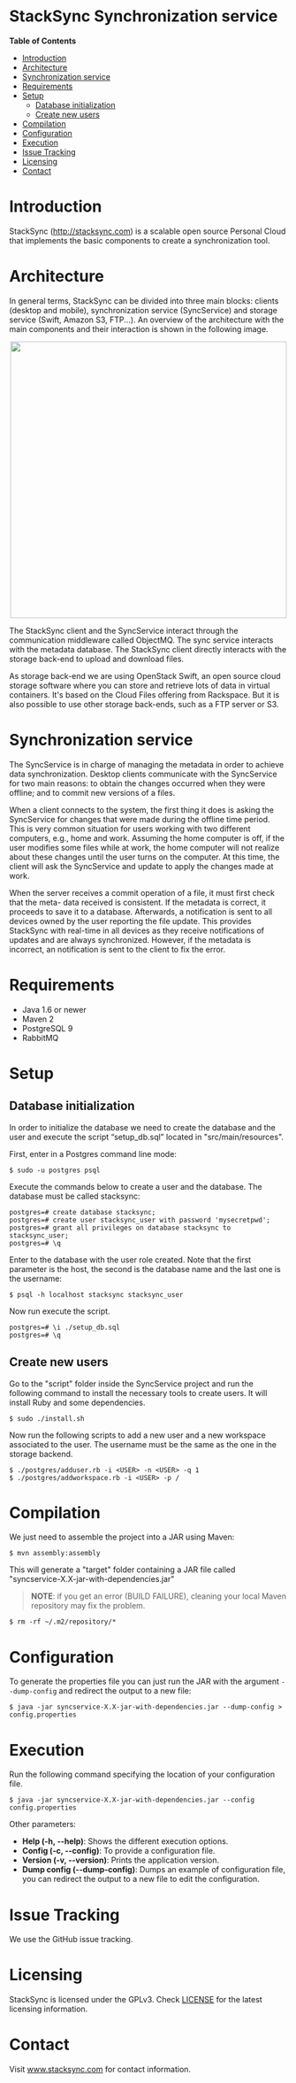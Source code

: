 StackSync Synchronization service
=================================


**Table of Contents**

- [Introduction](#introduction)
- [Architecture](#architecture)
- [Synchronization service](#synchronization-service)
- [Requirements](#requirements)
- [Setup](#setup)
    - [Database initialization](database-initialization)
    - [Create new users](#create-new-users)
- [Compilation](#compilation)
- [Configuration](#configuration)
- [Execution](#execution)
- [Issue Tracking](#issue-tracking)
- [Licensing](#licensing)
- [Contact](#contact)


# Introduction

StackSync (<http://stacksync.com>) is a scalable open source Personal Cloud
that implements the basic components to create a synchronization tool.


# Architecture

In general terms, StackSync can be divided into three main blocks: clients
(desktop and mobile), synchronization service (SyncService) and storage
service (Swift, Amazon S3, FTP...). An overview of the architecture
with the main components and their interaction is shown in the following image.

<p align="center">
  <img width="500" src="https://raw.github.com/stacksync/desktop/master/res/stacksync-architecture.png">
</p>

The StackSync client and the SyncService interact through the communication
middleware called ObjectMQ. The sync service interacts with the metadata
database. The StackSync client directly interacts with the storage back-end
to upload and download files.

As storage back-end we are using OpenStack Swift, an open source cloud storage
software where you can store and retrieve lots of data in virtual containers.
It's based on the Cloud Files offering from Rackspace. But it is also possible
to use other storage back-ends, such as a FTP server or S3.


# Synchronization service

The SyncService is in charge of managing the metadata in order to achieve
data synchronization. Desktop clients communicate with the SyncService for two main
reasons: to obtain the changes occurred when they were offline; and to commit new versions
of a files.

When a client connects to the system, the first thing it does is asking the SyncService
for changes that were made during the offline time period. This is very common situation
for users working with two different computers, e.g., home and work. Assuming the home
computer is off, if the user modifies some files while at work, the home computer will not
realize about these changes until the user turns on the computer. At this time, the client will
ask the SyncService and update to apply the changes made at work.

When the server receives a commit operation of a file, it must first check that the meta-
data received is consistent. If the metadata is correct, it proceeds to save it to a database.
Afterwards, a notification is sent to all devices owned by the user reporting the file update.
This provides StackSync with real-time in all devices as they receive notifications of updates
and are always synchronized. However, if the metadata is incorrect, an notification is sent
to the client to fix the error.


# Requirements

* Java 1.6 or newer
* Maven 2
* PostgreSQL 9
* RabbitMQ

# Setup

## Database initialization

In order to initialize the database we need to create the database and the user and execute the script “setup_db.sql” located in "src/main/resources".

First, enter in a Postgres command line mode:

    $ sudo -u postgres psql

Execute the commands below to create a user and the database. The database must be called stacksync:

    postgres=# create database stacksync;
    postgres=# create user stacksync_user with password 'mysecretpwd';
    postgres=# grant all privileges on database stacksync to stacksync_user;
    postgres=# \q

Enter to the database with the user role created. Note that the first parameter is the host, the second is the database name and the last one is the username:

    $ psql -h localhost stacksync stacksync_user

Now run execute the script.

    postgres=# \i ./setup_db.sql
    postgres=# \q


## Create new users

Go to the "script" folder inside the SyncService project and run the following command to install the necessary tools to create users. It will install Ruby and some dependencies.

    $ sudo ./install.sh

Now run the following scripts to add a new user and a new workspace associated to the user. The username must be the same as the one in the storage backend.

    $ ./postgres/adduser.rb -i <USER> -n <USER> -q 1
    $ ./postgres/addworkspace.rb -i <USER> -p /



# Compilation

We just need to assemble the project into a JAR using Maven:

    $ mvn assembly:assembly

This will generate a "target" folder containing a JAR file called "syncservice-X.X-jar-with-dependencies.jar"

> **NOTE**: if you get an error (BUILD FAILURE), cleaning your local Maven repository may fix the problem.

    $ rm -rf ~/.m2/repository/*


# Configuration

To generate the properties file you can just run the JAR with the argument <code>--dump-config</code> and redirect the output to a new file:

    $ java -jar syncservice-X.X-jar-with-dependencies.jar --dump-config > config.properties


# Execution

Run the following command specifying the location of your configuration file.

    $ java -jar syncservice-X.X-jar-with-dependencies.jar --config config.properties

Other parameters:

- **Help (-h, --help)**: Shows the different execution options.
- **Config (-c, --config)**: To provide a configuration file.
- **Version (-v, --version)**: Prints the application version.
- **Dump config (--dump-config)**: Dumps an example of configuration file, you can redirect the output to a new file to edit the configuration.


# Issue Tracking
We use the GitHub issue tracking.

# Licensing
StackSync is licensed under the GPLv3. Check [LICENSE](LICENSE) for the latest
licensing information.

# Contact
Visit www.stacksync.com for contact information.
